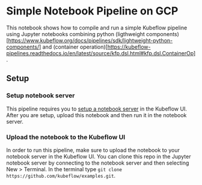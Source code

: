 # Simple Notebook Pipeline on GCP
This notebook shows how to compile and run a simple Kubeflow pipeline using Jupyter notebooks combining python (ligthweight components)[https://www.kubeflow.org/docs/pipelines/sdk/lightweight-python-components/] and (container operation)[https://kubeflow-pipelines.readthedocs.io/en/latest/source/kfp.dsl.html#kfp.dsl.ContainerOp].

## Setup

### Setup notebook server
This pipeline requires you to [setup a notebook server](https://www.kubeflow.org/docs/notebooks/setup/) in the Kubeflow UI.  After you are setup, upload this notebook and then run it in the notebook server.

### Upload the notebook to the Kubeflow UI
In order to run this pipeline, make sure to upload the notebook to your notebook server in the Kubeflow UI.  You can clone this repo in the Jupyter notebook server by connecting to the notebook server and then selecting New > Terminal.  In the terminal type `git clone https://github.com/kubeflow/examples.git`.